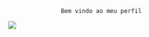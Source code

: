                    Bem vindo ao meu perfil 
![](https://media.tenor.com/OUVjzQFly5cAAAAd/jujutsu-kaisen-good-boy.gif
)
